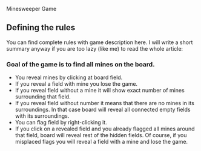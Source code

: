 Minesweeper Game

## Defining the rules
You can find complete rules with game description here. I will write a short summary anyway if you are too lazy (like me) to read the whole article:

### Goal of the game is to find all mines on the board.
- You reveal mines by clicking at board field.
- If you reveal a field with mine you lose the game.
- If you reveal field without a mine it will show exact number of mines surrounding that field.
- If you reveal field without number it means that there are no mines in its surroundings. In that case board will reveal all connected empty fields with its surroundings.
- You can flag field by right-clicking it.
- If you click on a revealed field and you already flagged all mines around that field, board will reveal rest of the hidden fields. Of course, if you misplaced flags you will reveal a field with a mine and lose the game.
